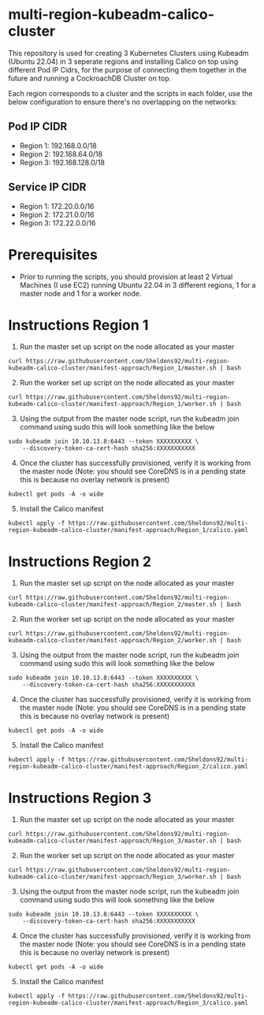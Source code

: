 # multi-region-kubeadm-calico-cluster

This repository is used for creating 3 Kubernetes Clusters using Kubeadm (Ubuntu 22.04) in 3 seperate regions and installing Calico on top using different Pod IP Cidrs, for the purpose of connecting them together in the future and running a CockroachDB Cluster on top.

Each region corresponds to a cluster and the scripts in each folder, use the below configuration to ensure there's no overlapping on the networks:

## Pod IP CIDR
- Region 1: 192.168.0.0/18
- Region 2: 192.168.64.0/18
- Region 3: 192.168.128.0/18
## Service IP CIDR
- Region 1: 172.20.0.0/16
- Region 2: 172.21.0.0/16
- Region 3: 172.22.0.0/16

# Prerequisites

* Prior to running the scripts, you should provision at least 2 Virtual Machines (I use EC2) running Ubuntu 22.04 in 3 different regions, 1 for a master node and 1 for a worker node.

# Instructions Region 1

1. Run the master set up script on the node allocated as your master

```
curl https://raw.githubusercontent.com/Sheldons92/multi-region-kubeadm-calico-cluster/manifest-approach/Region_1/master.sh | bash
```

2. Run the worker set up script on the node allocated as your master

```
curl https://raw.githubusercontent.com/Sheldons92/multi-region-kubeadm-calico-cluster/manifest-approach/Region_1/worker.sh | bash
```

3. Using the output from the master node script, run the kubeadm join command using sudo this will look something like the below

```
sudo kubeadm join 10.10.13.8:6443 --token XXXXXXXXXX \
	--discovery-token-ca-cert-hash sha256:XXXXXXXXXXX
```

4. Once the cluster has successfully provisioned, verify it is working from the master node (Note: you should see CoreDNS is in a pending state this is because no overlay network is present)

```
kubectl get pods -A -o wide
```

5. Install the Calico manifest

```
kubectl apply -f https://raw.githubusercontent.com/Sheldons92/multi-region-kubeadm-calico-cluster/manifest-approach/Region_1/calico.yaml 
```

# Instructions Region 2

1. Run the master set up script on the node allocated as your master

```
curl https://raw.githubusercontent.com/Sheldons92/multi-region-kubeadm-calico-cluster/manifest-approach/Region_2/master.sh | bash
```

2. Run the worker set up script on the node allocated as your master

```
curl https://raw.githubusercontent.com/Sheldons92/multi-region-kubeadm-calico-cluster/manifest-approach/Region_2/worker.sh | bash
```

3. Using the output from the master node script, run the kubeadm join command using sudo this will look something like the below

```
sudo kubeadm join 10.10.13.8:6443 --token XXXXXXXXXX \
	--discovery-token-ca-cert-hash sha256:XXXXXXXXXXX
```

4. Once the cluster has successfully provisioned, verify it is working from the master node (Note: you should see CoreDNS is in a pending state this is because no overlay network is present)

```
kubectl get pods -A -o wide
```

5. Install the Calico manifest

```
kubectl apply -f https://raw.githubusercontent.com/Sheldons92/multi-region-kubeadm-calico-cluster/manifest-approach/Region_2/calico.yaml 
```

# Instructions Region 3

1. Run the master set up script on the node allocated as your master

```
curl https://raw.githubusercontent.com/Sheldons92/multi-region-kubeadm-calico-cluster/manifest-approach/Region_3/master.sh | bash
```

2. Run the worker set up script on the node allocated as your master

```
curl https://raw.githubusercontent.com/Sheldons92/multi-region-kubeadm-calico-cluster/manifest-approach/Region_3/worker.sh | bash
```

3. Using the output from the master node script, run the kubeadm join command using sudo this will look something like the below

```
sudo kubeadm join 10.10.13.8:6443 --token XXXXXXXXXX \
	--discovery-token-ca-cert-hash sha256:XXXXXXXXXXX
```

4. Once the cluster has successfully provisioned, verify it is working from the master node (Note: you should see CoreDNS is in a pending state this is because no overlay network is present)

```
kubectl get pods -A -o wide
```

5. Install the Calico manifest

```
kubectl apply -f https://raw.githubusercontent.com/Sheldons92/multi-region-kubeadm-calico-cluster/manifest-approach/Region_3/calico.yaml 
```